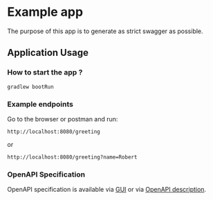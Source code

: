 # Example app

The purpose of this app is to generate as strict swagger as possible.

## Application Usage

### How to start the app ? 

```shell
gradlew bootRun
```

### Example endpoints

Go to the browser or postman and run:

```shell
http://localhost:8080/greeting
```

or

```shell
http://localhost:8080/greeting?name=Robert
```

### OpenAPI Specification

OpenAPI specification is available via [GUI] or via [OpenAPI description].

[GUI]: http://localhost:8080/swagger-ui/index.html
[OpenAPI description]: http://localhost:8080/v3/api-docs 
